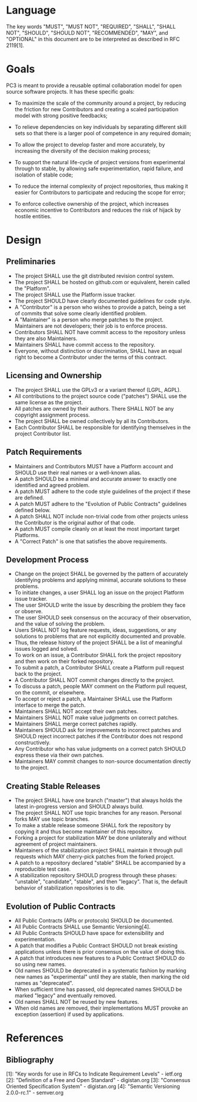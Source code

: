 Language
========

The key words "MUST", "MUST NOT", "REQUIRED", "SHALL", "SHALL NOT", "SHOULD", "SHOULD NOT", "RECOMMENDED", "MAY", and "OPTIONAL" in this document are to be interpreted as described in RFC 2119[1].

Goals
=====

PC3 is meant to provide a reusable optimal collaboration model for open source software projects. It has these specific goals:

*	To maximize the scale of the community around a project, by reducing the friction for new Contributors and creating a scaled participation model with strong positive feedbacks;

*	To relieve dependencies on key individuals by separating different skill sets so that there is a larger pool of competence in any required domain;

*	To allow the project to develop faster and more accurately, by increasing the diversity of the decision making process;

*	To support the natural life-cycle of project versions from experimental through to stable, by allowing safe experimentation, rapid failure, and isolation of stable code;

*	To reduce the internal complexity of project repositories, thus making it easier for Contributors to participate and reducing the scope for error;

*	To enforce collective ownership of the project, which increases economic incentive to Contributors and reduces the risk of hijack by hostile entities.


Design
======

Preliminaries
-------------

*	The project SHALL use the git distributed revision control system.
*	The project SHALL be hosted on github.com or equivalent, herein called the "Platform".
*	The project SHALL use the Platform issue tracker.
*	The project SHOULD have clearly documented guidelines for code style.
*	A "Contributor" is a person who wishes to provide a patch, being a set of commits that solve some clearly identified problem.
*	A "Maintainer" is a person who merge patches to the project. Maintainers are not developers; their job is to enforce process.
*	Contributors SHALL NOT have commit access to the repository unless they are also Maintainers.
*	Maintainers SHALL have commit access to the repository.
*	Everyone, without distinction or discrimination, SHALL have an equal right to become a Contributor under the terms of this contract.

Licensing and Ownership
-----------------------

*	The project SHALL use the GPLv3 or a variant thereof (LGPL, AGPL).
*	All contributions to the project source code ("patches") SHALL use the same license as the project.
*	All patches are owned by their authors. There SHALL NOT be any copyright assignment process.
*	The project SHALL be owned collectively by all its Contributors.
*	Each Contributor SHALL be responsible for identifying themselves in the project Contributor list.

Patch Requirements
------------------

*	Maintainers and Contributors MUST have a Platform account and SHOULD use their real names or a well-known alias.
*	A patch SHOULD be a minimal and accurate answer to exactly one identified and agreed problem.
*	A patch MUST adhere to the code style guidelines of the project if these are defined.
*	A patch MUST adhere to the "Evolution of Public Contracts" guidelines defined below.
*	A patch SHALL NOT include non-trivial code from other projects unless the Contributor is the original author of that code.
*	A patch MUST compile cleanly on at least the most important target Platforms.
*	A "Correct Patch" is one that satisfies the above requirements.

Development Process
-------------------

*	Change on the project SHALL be governed by the pattern of accurately identifying problems and applying minimal, accurate solutions to these problems.
*	To initiate changes, a user SHALL log an issue on the project Platform issue tracker.
*	The user SHOULD write the issue by describing the problem they face or observe.
*	The user SHOULD seek consensus on the accuracy of their observation, and the value of solving the problem.
*	Users SHALL NOT log feature requests, ideas, suggestions, or any solutions to problems that are not explicitly documented and provable.
*	Thus, the release history of the project SHALL be a list of meaningful issues logged and solved.
*	To work on an issue, a Contributor SHALL fork the project repository and then work on their forked repository.
*	To submit a patch, a Contributor SHALL create a Platform pull request back to the project.
*	A Contributor SHALL NOT commit changes directly to the project.
*	To discuss a patch, people MAY comment on the Platform pull request, on the commit, or elsewhere.
*	To accept or reject a patch, a Maintainer SHALL use the Platform interface to merge the patch.
*	Maintainers SHALL NOT accept their own patches.
*	Maintainers SHALL NOT make value judgments on correct patches.
*	Maintainers SHALL merge correct patches rapidly.
*	Maintainers SHOULD ask for improvements to incorrect patches and SHOULD reject incorrect patches if the Contributor does not respond constructively.
*	Any Contributor who has value judgments on a correct patch SHOULD express these via their own patches.
*	Maintainers MAY commit changes to non-source documentation directly to the project.

Creating Stable Releases
------------------------

*	The project SHALL have one branch ("master") that always holds the latest in-progress version and SHOULD always build.
*	The project SHALL NOT use topic branches for any reason. Personal forks MAY use topic branches.
*	To make a stable release someone SHALL fork the repository by copying it and thus become maintainer of this repository.
*	Forking a project for stabilization MAY be done unilaterally and without agreement of project maintainers.
*	Maintainers of the stabilization project SHALL maintain it through pull requests which MAY cherry-pick patches from the forked project.
*	A patch to a repository declared "stable" SHALL be accompanied by a reproducible test case.
*	A stabilization repository SHOULD progress through these phases: "unstable", "candidate", "stable", and then "legacy". That is, the default behavior of stabilization repositories is to die.

Evolution of Public Contracts
-----------------------------

*	All Public Contracts (APIs or protocols) SHOULD be documented.
*	All Public Contracts SHALL use Semantic Versioning[4].
*	All Public Contracts SHOULD have space for extensibility and experimentation.
*	A patch that modifies a Public Contract SHOULD not break existing applications unless there is prior consensus on the value of doing this.
*	A patch that introduces new features to a Public Contract SHOULD do so using new names.
*	Old names SHOULD be deprecated in a systematic fashion by marking new names as "experimental" until they are stable, then marking the old names as "deprecated".
*	When sufficient time has passed, old deprecated names SHOULD be marked "legacy" and eventually removed.
*	Old names SHALL NOT be reused by new features.
*	When old names are removed, their implementations MUST provoke an exception (assertion) if used by applications.

References
==========

Bibliography
------------

[1]: "Key words for use in RFCs to Indicate Requirement Levels" - ietf.org
[2]: "Definition of a Free and Open Standard" - digistan.org
[3]: "Consensus Oriented Specification System" - digistan.org
[4]: "Semantic Versioning 2.0.0-rc.1" - semver.org


